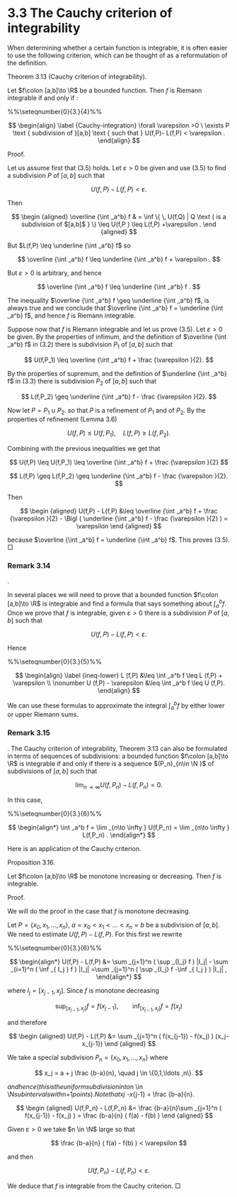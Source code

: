 # 3.3 The Cauchy criterion of integrability

When determining whether a certain function is integrable, it is often easier to use the following criterion, which can be thought of as a reformulation of the definition.

Theorem 3.13 (Cauchy criterion of integrability).

Let $f\colon [a,b]\to \R$ be a bounded function. Then $f$ is Riemann integrable if and only if :

%%\seteqnumber{0}{3.}{4}%%

$$
\begin{align} \label {Cauchy-integration} \forall \varepsilon >0 \ \exists P \text { subdivision of }[a,b] \text { such that } U(f,P)- L(f,P) < \varepsilon . \end{align}
$$

Proof.

Let us assume first that (3.5) holds. Let $\varepsilon >0$ be given and use (3.5) to find a subdivision $P$ of $[a,b]$ such that

$$
U(f,P)- L(f,P) < \varepsilon .
$$

Then

$$
\begin {aligned} \overline {\int _a^b} f & = \inf \{ \, U(f,Q) | Q \text { is a subdivision of $[a,b]$ } \} \leq U(f,P ) \leq L(f,P) +\varepsilon . \end {aligned}
$$

But $L(f,P) \leq \underline {\int _a^b} f$ so

$$
\overline {\int _a^b} f \leq \underline {\int _a^b} f + \varepsilon .
$$

But $\varepsilon >0$ is arbitrary, and hence

$$
\overline {\int _a^b} f \leq \underline {\int _a^b} f .
$$

The inequality $\overline {\int _a^b} f \geq \underline {\int _a^b} f$, is always true and we conclude that $\overline {\int _a^b} f = \underline {\int _a^b} f$, and hence $f$ is Riemann integrable.

Suppose now that $f$ is Riemann integrable and let us prove (3.5). Let $\varepsilon >0$ be given. By the properties of infimum, and the definition of $\overline {\int _a^b} f$ in (3.2) there is subdivision $P_1$ of $[a,b]$ such that

$$
U(f,P_1) \leq \overline {\int _a^b} f + \frac {\varepsilon }{2}.
$$

By the properties of supremum, and the definition of $\underline {\int _a^b} f$ in (3.3) there is subdivision $P_2$ of $[a,b]$ such that

$$
L(f,P_2) \geq \underline {\int _a^b} f - \frac {\varepsilon }{2}.
$$

Now let $P = P_1 \cup P_2$. so that $P$ is a refinement of $P_1$ and of $P_2$. By the properties of refinement (Lemma 3.6)

$$
U(f,P) \leq U(f,P_1) , \quad L(f,P) \geq L(f,P_2) .
$$

Combining with the previous inequalities we get that

$$
U(f,P) \leq U(f,P_1) \leq \overline {\int _a^b} f + \frac {\varepsilon }{2}
$$

$$
L(f,P) \geq L(f,P_2) \geq \underline {\int _a^b} f - \frac {\varepsilon }{2}.
$$

Then

$$
\begin {aligned} U(f,P) - L(f,P) &\leq \overline {\int _a^b} f + \frac {\varepsilon }{2} - \Bigl ( \underline {\int _a^b} f - \frac {\varepsilon }{2} ) = \varepsilon \end {aligned}
$$

because $\overline {\int _a^b} f = \underline {\int _a^b} f$. This proves (3.5). □

### Remark 3.14

.

In several places we will need to prove that a bounded function $f\colon [a,b]\to \R$ is integrable and find a formula that says something about $\int _a^b f$. Once we prove that $f$ is integrable, given $\varepsilon >0$ there is a subdivision $P$ of $[a,b]$ such that

$$
U(f,P) - L(f,P) < \varepsilon .
$$

Hence

%%\seteqnumber{0}{3.}{5}%%

$$
\begin{align} \label {ineq-lower} L (f,P) &\leq \int _a^b f \leq L (f,P) + \varepsilon \\ \nonumber U (f,P) - \varepsilon &\leq \int _a^b f \leq U (f,P). \end{align}
$$

We can use these formulas to approximate the integral $\int _a^b f$ by either lower or upper Riemann sums.

### Remark 3.15

. The Cauchy criterion of integrability, Theorem 3.13 can also be formulated in terms of sequences of subdivisions: a bounded function $f\colon [a,b]\to \R$ is integrable if and only if there is a sequence $(P_n)_{n\in \N }$ of subdivisions of $[a,b]$ such that

$$
\lim _{n\to \infty } U(f,P_n) - L(f,P_n) = 0.
$$

In this case,

%%\seteqnumber{0}{3.}{6}%%

$$
\begin{align*} \int _a^b f = \lim _{n\to \infty } U(f,P_n) = \lim _{n\to \infty } L(f,P_n) . \end{align*}
$$

Here is an application of the Cauchy criterion.

Proposition 3.16.

Let $f\colon [a,b]\to \R$ be monotone increasing or decreasing. Then $f$ is integrable.

Proof.

We will do the proof in the case that $f$ is monotone decreasing.

Let $P = \{ x_0, x_1,\ldots ,x_n\}$, $a= x_0<x_1<\ldots < x_n=b$ be a subdivision of $[a,b]$. We need to estimate $U(f,P) - L(f,P)$. For this first we rewrite

%%\seteqnumber{0}{3.}{6}%%

$$
\begin{align*} U(f,P) - L(f,P) &= \sum _{j=1}^n ( \sup _{I_j} f ) |I_j| - \sum _{i=1}^n ( \inf _{ I_j } f ) |I_j| =\sum _{j=1}^n ( \sup _{I_j} f -\inf _{ I_j } ) |I_j| , \end{align*}
$$

where $I_j = [x_{j-1},x_j]$. Since $f$ is monotone decreasing

$$
\sup _{[x_{j-1},x_j]} f = f(x_{j-1}) , \qquad \inf _{[x_{j-1},x_j]} f = f(x_j)
$$

and therefore

$$
\begin {aligned} U(f,P) - L(f,P) &= \sum _{j=1}^n ( f(x_{j-1}) - f(x_j) ) (x_j-x_{j-1}) \end {aligned}
$$

We take a special subdivision $P_n = \{x_0, x_1, \ldots , x_n\}$ where

$$
x_j = a + j \frac {b-a}{n}, \quad j \in \{0,1,\ldots ,n\}.
$$

$and hence (this is the uniform subdivision into$n \in \N$subintervals with$n+1$points). Note that$x*j -x*{j-1} = \frac {b-a}{n}.

$$
\begin {aligned} U(f,P_n) - L(f,P_n) &= \frac {b-a}{n}\sum _{j=1}^n ( f(x_{j-1}) - f(x_j) ) = \frac {b-a}{n} ( f(a) - f(b) ) \end {aligned}
$$

Given $\varepsilon >0$ we take $n \in \N$ large so that

$$
\frac {b-a}{n} ( f(a) - f(b) ) < \varepsilon
$$

and then

$$
U(f,P_n) - L(f,P_n) < \varepsilon .
$$

We deduce that $f$ is integrable from the Cauchy criterion. □
